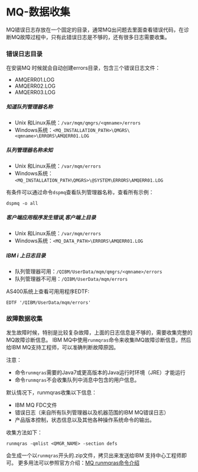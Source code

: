 # MQ-数据收集
MQ错误日志存放在一个固定的目录，通常MQ出问题去里面查看错误代码，在诊断MQ故障过程中，只有此错误日志是不够的，还有很多日志需要收集。
### 错误日志目录
在安装MQ 时候就会自动创建errors目录，包含三个错误日志文件：
- AMQERR01.LOG
- AMQERR02.LOG
- AMQERR03.LOG

##### 知道队列管理器名称
- Unix 和Linux系统：`/var/mqm/qmgrs/<qmname>/errors`
- Windows系统：`<MQ_INSTALLATION_PATH>\QMGRS\<qmname>\ERRORS\AMQERR01.LOG`

##### 队列管理器名称未知
- Unix 和Linux系统：`/var/mqm/errors`
- Windows系统：`<MQ_INSTALLATION_PATH\QMGRS>\@SYSTEM\ERRORS\AMQERR01.LOG`

有条件可以通过命令`dspmq`查看队列管理器名称，查看所有示例：
```shell
dspmq -o all 
```
##### 客户端应用程序发生错误,客户端上目录
- Unix 和Linux系统：`/var/mqm/errors`
- Windows系统：`<MQ_DATA_PATH>\ERRORS\AMQERR01.LOG`

##### IBM i 上日志目录
- 队列管理器可用：`/QIBM/UserData/mqm/qmgrs/<qmname>/errors`
- 队列管理器不可用：`/QIBM/UserData/mqm/errors`

AS400系统上查看可用用程序EDTF:
```shell
EDTF '/QIBM/UserData/mqm/errors'
```
### 故障数据收集
发生故障时候，特别是比较复杂故障，上面的日志信息是不够的，需要收集完整的MQ故障诊断信息。
IBM MQ中使用`runmqras`命令来收集IMQ故障诊断信息，然后给IBM MQ支持工程师，可以准确判断故障原因。

注意：
- 命令`runmqras`需要的Java7或更高版本的Java运行时环境（JRE）才能运行
- 命令`runmqras`不会收集队列中消息中包含的用户信息。

默认情况下，runmqras收集以下信息：
- IBM MQ FDC文件
- 错误日志（来自所有队列管理器以及机器范围的IBM MQ错误日志）
- 产品版本控制，状态信息以及其他各种操作系统命令的输出。

收集方法如下：
```shell
runmqras -qmlist <QMGR_NAME> -section defs
```
会生成一个以`runmqras`开头的.zip文件，拷贝出来发送给IBM 支持中心工程师即可。
更多用法可以参照官方介绍：[MQ runmqras命令介绍](https://www.ibm.com/support/knowledgecenter/SSFKSJ_9.1.0/com.ibm.mq.ref.adm.doc/q083450_.htm)
